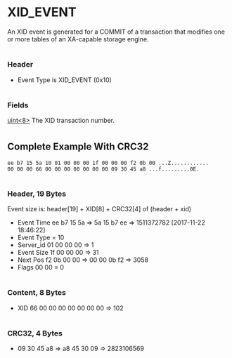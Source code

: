 # XID_EVENT

An XID event is generated for a COMMIT of a transaction that modifies one or more tables of an XA-capable storage engine.

#

### Header

* Event Type is XID_EVENT (0x10)

#

### Fields

[uint<8>](../protocol-data-types.md#fixed-length-integers) The XID transaction number.

#

## Complete Example With CRC32

```
ee b7 15 5a 10 01 00 00 00 1f 00 00 00 f2 0b 00 ...Z............
00 00 00 66 00 00 00 00 00 00 00 09 30 45 a8 ...f.........0E.
```

#

### Header, 19 Bytes

Event size is: header[19] + XID[8] + CRC32[4] of (header + xid)

* Event Time ee b7 15 5a => 5a 15 b7 ee => 1511372782 [2017-11-22 18:46:22]
* Event Type = 10
* Server_id 01 00 00 00 => 1
* Event Size 1f 00 00 00 => 31
* Next Pos f2 0b 00 00 => 00 00 0b f2 => 3058
* Flags 00 00 = 0

#

### Content, 8 Bytes

* XID 66 00 00 00 00 00 00 00 => 102

#

### CRC32, 4 Bytes

* 09 30 45 a8 => a8 45 30 09 => 2823106569